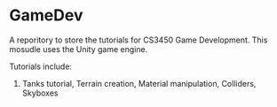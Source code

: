 # GameDev
A reporitory to store the tutorials for CS3450 Game Development. This mosudle uses the Unity game engine.

Tutorials include:
<ol>
<li>Tanks tutorial, Terrain creation, Material manipulation, Colliders, Skyboxes</li>
</ol>
